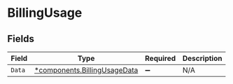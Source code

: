 # BillingUsage


## Fields

| Field                                                                       | Type                                                                        | Required                                                                    | Description                                                                 |
| --------------------------------------------------------------------------- | --------------------------------------------------------------------------- | --------------------------------------------------------------------------- | --------------------------------------------------------------------------- |
| `Data`                                                                      | [*components.BillingUsageData](../../models/components/billingusagedata.md) | :heavy_minus_sign:                                                          | N/A                                                                         |
